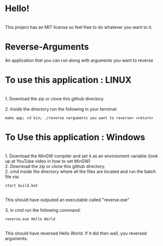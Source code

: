 # Hello!
<br>This project has an MIT license so feel free to do whatever you want to it. <br>

# Reverse-Arguments
An application that you can run along with arguments you want to reverse

# To use this application : LINUX
<br>1. Download the zip or clone this github directory. <br>
<br>2. Inside the directory run the following in your terminal:
```
make app; cd bin; ./reverse <arguments you want to reverse> <return>
```

# To Use this application : Windows
<br>1. Download the MinGW compiler and set it as an environment variable (look up at YouTube video in how to set MinGW)
<br>2. Download the zip or clone this github directory.
<br>2. cmd inside the directory where all the files are located and run the batch file via:
```
start build.bat
```
<br> This should have outputed an executable called "reverse.exe" <br>
<br> 3. in cmd run the following command:
```
reverse.exe Hello World
```
<br> This should have reversed Hello World. If it did then well, you reversed arguments.
